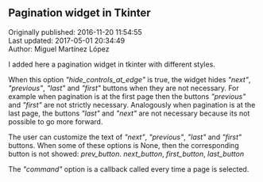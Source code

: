 ## Pagination widget in Tkinter  
Originally published: 2016-11-20 11:54:55  
Last updated: 2017-05-01 20:34:49  
Author: Miguel Martínez López  
  
I added here a pagination widget in tkinter with different styles.

When this option *"hide_controls_at_edge"* is true, the widget hides *"next"*, *"previous"*, *"last"* and *"first"* buttons when they are not necessary. For example when pagination is at the first page then the buttons *"previous"* and *"first"* are not strictly necessary. Analogously when pagination is at the last page, the buttons *"last"* and *"next"* are not necessary because its not possible to go more forward.


The user can customize the text of *"next"*, *"previous"*, *"last"* and *"first"* buttons. When some of these options is None, then the corresponding button is not showed: *prev_button*. *next_button*, *first_button*, *last_button*

The *"command"* option is a callback called every time a page is selected.